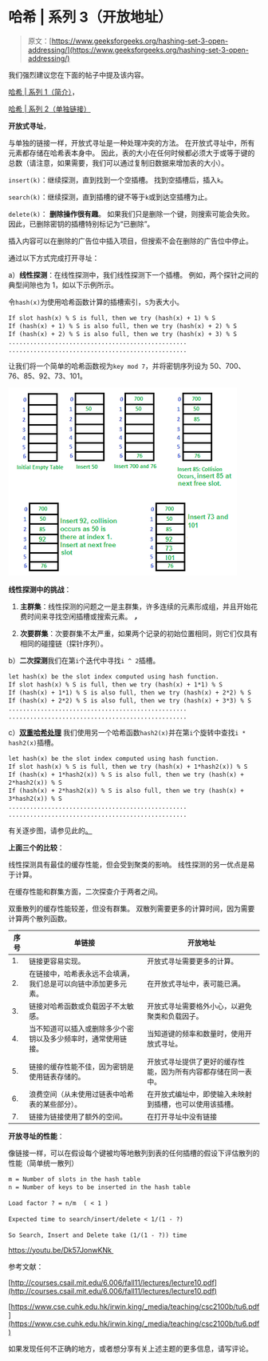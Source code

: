 # 哈希 | 系列 3（开放地址）

> 原文：[https://www.geeksforgeeks.org/hashing-set-3-open-addressing/](https://www.geeksforgeeks.org/hashing-set-3-open-addressing/)

我们强烈建议您在下面的帖子中提及该内容。

[哈希 | 系列 1（简介）](http://quiz.geeksforgeeks.org/hashing-set-1-introduction/)，

[哈希 | 系列 2（单独链接）](http://quiz.geeksforgeeks.org/hashing-set-2-separate-chaining/)

**开放式寻址**，

与单独的链接一样，开放式寻址是一种处理冲突的方法。 在开放式寻址中，所有元素都存储在哈希表本身中。 因此，表的大小在任何时候都必须大于或等于键的总数（请注意，如果需要，我们可以通过复制旧数据来增加表的大小）。

`insert(k)`：继续探测，直到找到一个空插槽。 找到空插槽后，插入`k`。

`search(k)`：继续探测，直到插槽的键不等于`k`或到达空插槽为止。

`delete(k)`： **删除操作很有趣**。 如果我们只是删除一个键，则搜索可能会失败。 因此，已删除密钥的插槽特别标记为“已删除”。

插入内容可以在删除的广告位中插入项目，但搜索不会在删除的广告位中停止。

通过以下方式完成打开寻址：

a）**线性探测**：在线性探测中，我们线性探测下一个插槽。 例如，两个探针之间的典型间隙也为 1，如以下示例所示。

令`hash(x)`为使用哈希函数计算的插槽索引，`S`为表大小。

```
If slot hash(x) % S is full, then we try (hash(x) + 1) % S
If (hash(x) + 1) % S is also full, then we try (hash(x) + 2) % S
If (hash(x) + 2) % S is also full, then we try (hash(x) + 3) % S 
..................................................
..................................................

```

让我们将一个简单的哈希函数视为`key mod 7`，并将密钥序列设为 50、700、76、85、92、73、101。

[![openAddressing](img/f5adc14136054ed4c92caa705dde91ad.png)](https://media.geeksforgeeks.org/wp-content/cdn-uploads/gq/2015/08/openAddressing1.png)

**线性探测中的挑战**：

1.  **主群集**：线性探测的问题之一是主群集，许多连续的元素形成组，并且开始花费时间来寻找空闲插槽或搜索元素。 ***，***

2.  **次要群集**：次要群集不太严重，如果两个记录的初始位置相同，则它们仅具有相同的碰撞链（探针序列）。

b）**二次探测**我们在第`i`个迭代中寻找`i ^ 2`插槽。

```
let hash(x) be the slot index computed using hash function.  
If slot hash(x) % S is full, then we try (hash(x) + 1*1) % S
If (hash(x) + 1*1) % S is also full, then we try (hash(x) + 2*2) % S
If (hash(x) + 2*2) % S is also full, then we try (hash(x) + 3*3) % S
..................................................
..................................................

```

c）[**双重哈希处理**](https://www.geeksforgeeks.org/double-hashing/) 我们使用另一个哈希函数`hash2(x)`并在第`i`个旋转中查找`i * hash2(x)`插槽。

```
let hash(x) be the slot index computed using hash function.  
If slot hash(x) % S is full, then we try (hash(x) + 1*hash2(x)) % S
If (hash(x) + 1*hash2(x)) % S is also full, then we try (hash(x) + 2*hash2(x)) % S
If (hash(x) + 2*hash2(x)) % S is also full, then we try (hash(x) + 3*hash2(x)) % S
..................................................
..................................................

```

有关逐步图，请参见此的[。](https://www.cse.cuhk.edu.hk/irwin.king/_media/teaching/csc2100b/tu6.pdf)

**上面三个的比较**：

线性探测具有最佳的缓存性能，但会受到聚类的影响。 线性探测的另一优点是易于计算。

在缓存性能和群集方面，二次探查介于两者之间。

双重散列的缓存性能较差，但没有群集。 双散列需要更多的计算时间，因为需要计算两个散列函数。

| 序号 | **单链接** | **开放地址** |
| --- | --- | --- |
| 1. | 链接更容易实现。 | 开放式寻址需要更多的计算。 |
| 2. | 在链接中，哈希表永远不会填满，我们总是可以向链中添加更多元素。 | 在开放式寻址中，表可能已满。 |
| 3. | 链接对哈希函数或负载因子不太敏感。 | 开放式寻址需要格外小心，以避免聚类和负载因子。 |
| 4. | 当不知道可以插入或删除多少个密钥以及多少频率时，通常使用链接。 | 当知道键的频率和数量时，使用开放式寻址。 |
| 5. | 链接的缓存性能不佳，因为密钥是使用链表存储的。 | 开放式寻址提供了更好的缓存性能，因为所有内容都存储在同一表中。 |
| 6. | 浪费空间（从未使用过链表中哈希表的某些部分）。 | 在开放式编址中，即使输入未映射到插槽，也可以使用该插槽。 |
| 7. | 链接为链接使用了额外的空间。 | 在打开寻址中没有链接 |

**开放寻址的性能**：

像链接一样，可以在假设每个键被均等地散列到表的任何插槽的假设下评估散列的性能（简单统一散列）

```
m = Number of slots in the hash table
n = Number of keys to be inserted in the hash table

Load factor ? = n/m  ( < 1 )

Expected time to search/insert/delete < 1/(1 - ?) 

So Search, Insert and Delete take (1/(1 - ?)) time

```

https://youtu.be/Dk57JonwKNk 

参考文献：

[http://courses.csail.mit.edu/6.006/fall11/lectures/lecture10.pdf](http://courses.csail.mit.edu/6.006/fall11/lectures/lecture10.pdf)

[https://www.cse.cuhk.edu.hk/irwin.king/_media/teaching/csc2100b/tu6.pdf](https://www.cse.cuhk.edu.hk/irwin.king/_media/teaching/csc2100b/tu6.pdf)

如果发现任何不正确的地方，或者想分享有关上述主题的更多信息，请写评论。

